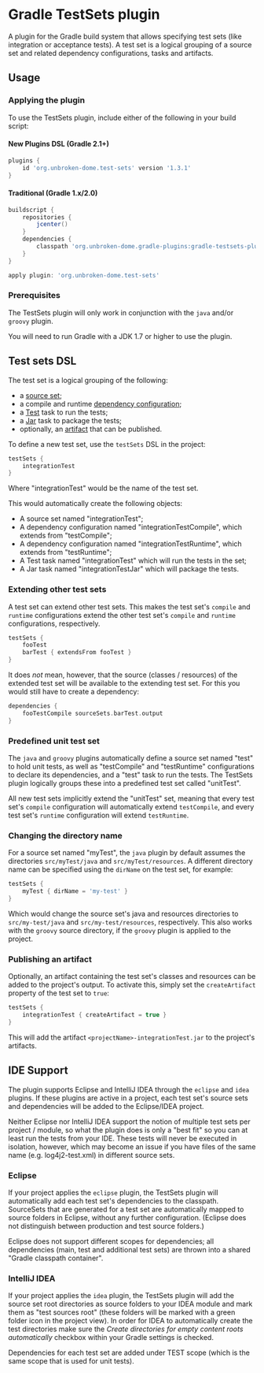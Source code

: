# Gradle TestSets plugin

A plugin for the Gradle build system that allows specifying test sets (like integration or acceptance tests). A test set is a logical grouping of a source set and related dependency configurations, tasks and artifacts.

## Usage

### Applying the plugin

To use the TestSets plugin, include either of the following in your build script:

#### New Plugins DSL (Gradle 2.1+)

```groovy
plugins {
    id 'org.unbroken-dome.test-sets' version '1.3.1'
}
```

#### Traditional (Gradle 1.x/2.0)

```groovy
buildscript {
    repositories {
        jcenter()
    }
    dependencies {
        classpath 'org.unbroken-dome.gradle-plugins:gradle-testsets-plugin:1.3.1'
    }
}

apply plugin: 'org.unbroken-dome.test-sets'
```

### Prerequisites

The TestSets plugin will only work in conjunction with the `java` and/or `groovy` plugin.

You will need to run Gradle with a JDK 1.7 or higher to use the plugin.

## Test sets DSL

The test set is a logical grouping of the following:

- a [source set](http://gradle.org/docs/current/userguide/java_plugin.html#N11F7B);
- a compile and runtime [dependency configuration](http://gradle.org/docs/current/userguide/dependency_management.html#sub:configurations);
- a [Test](http://gradle.org/docs/current/userguide/java_plugin.html#sec:java_test) task to run the tests;
- a [Jar](http://gradle.org/docs/current/userguide/java_plugin.html#N12A7C) task to package the tests;
- optionally, an [artifact](http://gradle.org/docs/current/userguide/artifact_management.html) that can be published.

To define a new test set, use the `testSets` DSL in the project:

```groovy
testSets {
    integrationTest
}
```

Where "integrationTest" would be the name of the test set.

This would automatically create the following objects:

* A source set named "integrationTest";
* A dependency configuration named "integrationTestCompile", which extends from "testCompile";
* A dependency configuration named "integrationTestRuntime", which extends from "testRuntime";
* A Test task named "integrationTest" which will run the tests in the set;
* A Jar task named "integrationTestJar" which will package the tests.


### Extending other test sets

A test set can extend other test sets. This makes the test set's `compile` and `runtime` configurations extend the other test set's `compile` and `runtime` configurations, respectively.

```groovy
testSets {
    fooTest
    barTest { extendsFrom fooTest }
}
```

It does _not_ mean, however, that the source (classes / resources) of the extended test set will be available to the
extending test set. For this you would still have to create a dependency:

```groovy
dependencies {
    fooTestCompile sourceSets.barTest.output
}
```

### Predefined unit test set

The `java` and `groovy` plugins automatically define a source set named "test" to hold unit tests, as well as "testCompile" and "testRuntime" configurations to declare its dependencies, and a "test" task to run the tests. The TestSets plugin logically groups these into a predefined test set called "unitTest".

All new test sets implicitly extend the "unitTest" set, meaning that every test set's `compile` configuration will automatically extend `testCompile`, and every test set's `runtime` configuration will extend `testRuntime`.

### Changing the directory name

For a source set named "myTest", the `java` plugin by default assumes the directories `src/myTest/java` and `src/myTest/resources`. A different directory name can be specified using the `dirName` on the test set, for example:

```groovy
testSets {
    myTest { dirName = 'my-test' }
}
```
    
Which would change the source set's java and resources directories to `src/my-test/java` and `src/my-test/resources`, respectively. This also works with the `groovy` source directory, if the `groovy` plugin is applied to the project.

### Publishing an artifact

Optionally, an artifact containing the test set's classes and resources can be added to the project's output. To activate this, simply set the `createArtifact` property of the test set to `true`:

```groovy
testSets {
    integrationTest { createArtifact = true }
}
```
    
This will add the artifact `<projectName>-integrationTest.jar` to the project's artifacts.


## IDE Support

The plugin supports Eclipse and IntelliJ IDEA through the `eclipse` and `idea` plugins. If these plugins are active in
a project, each test set's source sets and dependencies will be added to the Eclipse/IDEA project.

Neither Eclipse nor IntelliJ IDEA support the notion of multiple test sets per project / module, so what the plugin does
is only a "best fit" so you can at least run the tests from your IDE. These tests will never be executed in isolation,
however, which may become an issue if you have files of the same name (e.g. log4j2-test.xml) in different source sets.

### Eclipse

If your project applies the `eclipse` plugin, the TestSets plugin will automatically add each test set's dependencies
to the classpath. SourceSets that are generated for a test set are automatically mapped to source folders in Eclipse,
without any further configuration. (Eclipse does not distinguish between production and test source folders.)

Eclipse does not support different scopes for dependencies; all dependencies (main, test and additional test sets) are
thrown into a shared "Gradle classpath container".

### IntelliJ IDEA

If your project applies the `idea` plugin, the TestSets plugin will add the source set root directories as source folders
to your IDEA module and mark them as "test sources root" (these folders will be marked with a green folder icon in the
project view). In order for IDEA to automatically create the test directories make sure the *Create directories for empty content roots automatically* checkbox within your Gradle settings is checked.

Dependencies for each test set are added under TEST scope (which is the same scope that is used for unit tests).


